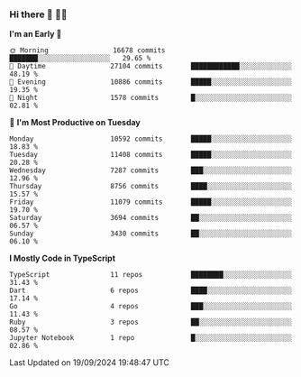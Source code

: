 ### Hi there 👋 🧑‍💻



<!--START_SECTION:waka-->
**I'm an Early 🐤** 

```text
🌞 Morning                16678 commits       ███████░░░░░░░░░░░░░░░░░░   29.65 % 
🌆 Daytime                27104 commits       ████████████░░░░░░░░░░░░░   48.19 % 
🌃 Evening                10886 commits       █████░░░░░░░░░░░░░░░░░░░░   19.35 % 
🌙 Night                  1578 commits        █░░░░░░░░░░░░░░░░░░░░░░░░   02.81 % 
```
📅 **I'm Most Productive on Tuesday** 

```text
Monday                   10592 commits       █████░░░░░░░░░░░░░░░░░░░░   18.83 % 
Tuesday                  11408 commits       █████░░░░░░░░░░░░░░░░░░░░   20.28 % 
Wednesday                7287 commits        ███░░░░░░░░░░░░░░░░░░░░░░   12.96 % 
Thursday                 8756 commits        ████░░░░░░░░░░░░░░░░░░░░░   15.57 % 
Friday                   11079 commits       █████░░░░░░░░░░░░░░░░░░░░   19.70 % 
Saturday                 3694 commits        ██░░░░░░░░░░░░░░░░░░░░░░░   06.57 % 
Sunday                   3430 commits        ██░░░░░░░░░░░░░░░░░░░░░░░   06.10 % 
```


**I Mostly Code in TypeScript** 

```text
TypeScript               11 repos            ████████░░░░░░░░░░░░░░░░░   31.43 % 
Dart                     6 repos             ████░░░░░░░░░░░░░░░░░░░░░   17.14 % 
Go                       4 repos             ███░░░░░░░░░░░░░░░░░░░░░░   11.43 % 
Ruby                     3 repos             ██░░░░░░░░░░░░░░░░░░░░░░░   08.57 % 
Jupyter Notebook         1 repo              █░░░░░░░░░░░░░░░░░░░░░░░░   02.86 % 
```




 Last Updated on 19/09/2024 19:48:47 UTC
<!--END_SECTION:waka-->


